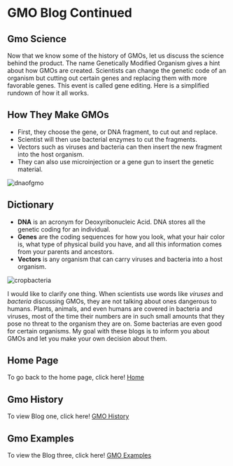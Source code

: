 # GMO Blog Continued

## Gmo Science

Now that we know some of the history of GMOs, let us discuss the science behind the product. The name Genetically Modified Organism gives a hint about how GMOs are created. Scientists can change the genetic code of an organism but cutting out certain genes and replacing them with more favorable genes. This event is called gene editing. Here is a simplified rundown of how it all works. 

## How They Make GMOs
- First, they choose the gene, or DNA fragment, to cut out and replace.
- Scientist will then use bacterial enzymes to cut the fragments. 
- Vectors such as viruses and bacteria can then insert the new fragment into the host organism.
- They can also use microinjection or a gene gun to insert the genetic material. 

![dnaofgmo](https://user-images.githubusercontent.com/43043543/47853458-cee49380-ddac-11e8-858c-281c98d451c1.jpeg)

## Dictionary
- **DNA** is an acronym for Deoxyribonucleic Acid. DNA stores all the genetic coding for an individual. 
- **Genes** are the coding sequences for how you look, what your hair color is, what type of physical build you have, and all this information comes from your parents and ancestors. 
- **Vectors** is any organism that can carry viruses and bacteria into a host organism. 

![cropbacteria](https://user-images.githubusercontent.com/43043543/47854259-4d423500-ddaf-11e8-83f4-17829e3c0999.jpg)

I would like to clarify one thing. When scientists use words like _viruses_ and _bacteria_ discussing GMOs, they are not talking about ones dangerous to humans. Plants, animals, and even humans are covered in bacteria and viruses, most of the time their numbers are in such small amounts that they pose no threat to the organism they are on. Some bacterias are even good for certain organisms. My goal with these blogs is to inform you about GMOs and let you make your own decision about them. 

## Home Page

To go back to the home page, click here! [Home](https://wdeaton.github.io/GMO-Introduction/)

## Gmo History

To view Blog one, click here! [GMO History](https://wdeaton.github.io/Gmos-Blog/)

## Gmo Examples

To view the Blog three, click here! [GMO Examples](https://wdeaton.github.io/GMOExamples/)
